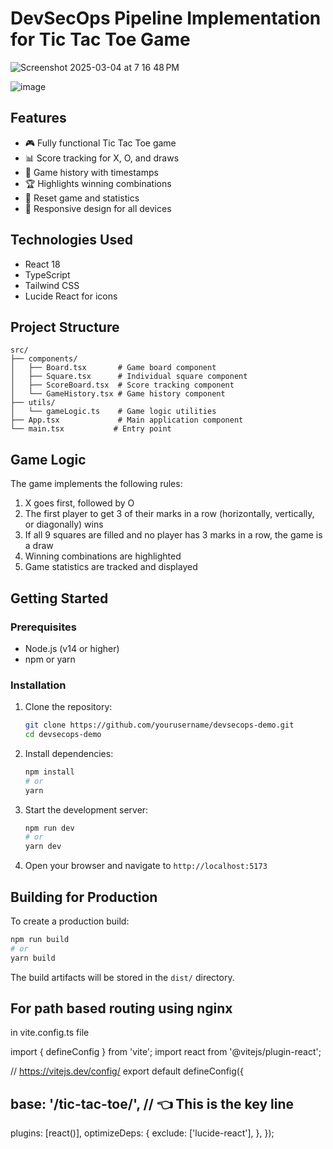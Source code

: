 # DevSecOps Pipeline Implementation for Tic Tac Toe Game

![Screenshot 2025-03-04 at 7 16 48 PM](https://github.com/user-attachments/assets/7ed79f9c-9144-4870-accd-500085a15592)

![image](https://github.com/user-attachments/assets/5b2813a5-f493-4665-8964-77359b5be93a)

## Features

- 🎮 Fully functional Tic Tac Toe game
- 📊 Score tracking for X, O, and draws
- 📜 Game history with timestamps
- 🏆 Highlights winning combinations
- 🔄 Reset game and statistics
- 📱 Responsive design for all devices

## Technologies Used

- React 18
- TypeScript
- Tailwind CSS
- Lucide React for icons

## Project Structure

```
src/
├── components/
│   ├── Board.tsx       # Game board component
│   ├── Square.tsx      # Individual square component
│   ├── ScoreBoard.tsx  # Score tracking component
│   └── GameHistory.tsx # Game history component
├── utils/
│   └── gameLogic.ts    # Game logic utilities
├── App.tsx             # Main application component
└── main.tsx           # Entry point
```

## Game Logic

The game implements the following rules:

1. X goes first, followed by O
2. The first player to get 3 of their marks in a row (horizontally, vertically, or diagonally) wins
3. If all 9 squares are filled and no player has 3 marks in a row, the game is a draw
4. Winning combinations are highlighted
5. Game statistics are tracked and displayed

## Getting Started

### Prerequisites

- Node.js (v14 or higher)
- npm or yarn

### Installation

1. Clone the repository:
   ```bash
   git clone https://github.com/yourusername/devsecops-demo.git
   cd devsecops-demo
   ```

2. Install dependencies:
   ```bash
   npm install
   # or
   yarn
   ```

3. Start the development server:
   ```bash
   npm run dev
   # or
   yarn dev
   ```

4. Open your browser and navigate to `http://localhost:5173`

## Building for Production

To create a production build:

```bash
npm run build
# or
yarn build
```

The build artifacts will be stored in the `dist/` directory.

## For path based routing using nginx
in vite.config.ts file

import { defineConfig } from 'vite';
import react from '@vitejs/plugin-react';

// https://vitejs.dev/config/
export default defineConfig({
##  base: '/tic-tac-toe/', // 👈 This is the key line
  plugins: [react()],
  optimizeDeps: {
    exclude: ['lucide-react'],
  },
});
